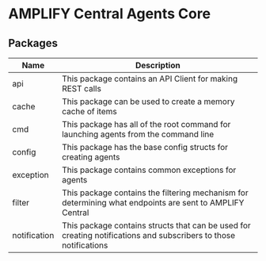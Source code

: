 # AMPLIFY Central Agents Core

## Packages

| Name         | Description                                                                                                      |
| ------------ | ---------------------------------------------------------------------------------------------------------------- |
| api          | This package contains an API Client for making REST calls                                                        |
| cache        | This package can be used to create a memory cache of items                                                       |
| cmd          | This package has all of the root command for launching agents from the command line                              |
| config       | This package has the base config structs for creating agents                                                     |
| exception    | This package contains common exceptions for agents                                                               |
| filter       | This package contains the filtering mechanism for determining what endpoints are sent to AMPLIFY Central         |
| notification | This package contains structs that can be used for creating notifications and subscribers to those notifications |
